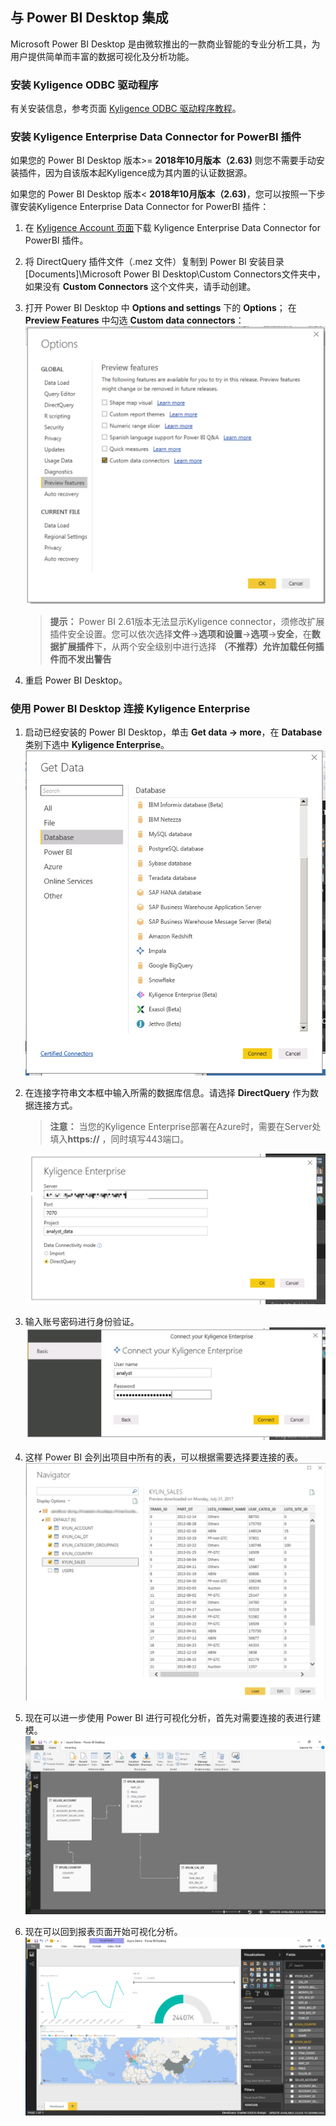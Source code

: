 ## 与 Power BI Desktop 集成

Microsoft Power BI Desktop 是由微软推出的一款商业智能的专业分析工具，为用户提供简单而丰富的数据可视化及分析功能。

### 安装 Kyligence ODBC 驱动程序

有关安装信息，参考页面 [Kyligence ODBC 驱动程序教程](../driver/kyligence_odbc.cn.md)。

### 安装 Kyligence Enterprise Data Connector for PowerBI 插件

如果您的 Power BI Desktop 版本>= **2018年10月版本（2.63)** 则您不需要手动安装插件，因为自该版本起Kyligence成为其内置的认证数据源。

如果您的 Power BI Desktop 版本< **2018年10月版本（2.63)**，您可以按照一下步骤安装Kyligence Enterprise Data Connector for PowerBI 插件：

1. 在 [Kyligence Account 页面](http://account.kyligence.io)下载 Kyligence Enterprise Data Connector for PowerBI 插件。

2. 将 DirectQuery 插件文件（.mez 文件）复制到 Power BI 安装目录[Documents]\Microsoft Power BI Desktop\Custom Connectors文件夹中，如果没有 **Custom Connectors** 这个文件夹，请手动创建。

3. 打开 Power BI Desktop 中 **Options and settings** 下的 **Options**；
   在 **Preview Features** 中勾选 **Custom data connectors**： ![勾选 Custom data connectors](images/powerbi/Picture11.png)

   > **提示：** Power BI 2.61版本无法显示Kyligence connector，须修改扩展插件安全设置。您可以依次选择**文件**->**选项和设置**->**选项**->**安全**，在**数据扩展插件**下，从两个安全级别中进行选择 **（不推荐）允许加载任何插件而不发出警告**

4. 重启 Power BI Desktop。

### 使用 Power BI Desktop 连接 Kyligence Enterprise

1. 启动已经安装的 Power BI Desktop，单击 **Get data -> more**，在 **Database** 类别下选中 **Kyligence Enterprise**。
    ![选中 Kyligence Enterprise](images/powerbi/Picture5.png)

2. 在连接字符串文本框中输入所需的数据库信息。请选择 **DirectQuery** 作为数据连接方式。

      > **注意：** 当您的Kyligence Enterprise部署在Azure时，需要在Server处填入**https://** ，同时填写443端口。

      ![数据连接方式：DirectQuery](images/powerbi/Picture6.png)

3. 输入账号密码进行身份验证。![登录连接 Kyligence Enterprise](images/powerbi/Picture7.png)

4. 这样 Power BI 会列出项目中所有的表，可以根据需要选择要连接的表。![根据需要选择表](images/powerbi/Picture8.png)

5. 现在可以进一步使用 Power BI 进行可视化分析，首先对需要连接的表进行建模。![对需要连接的表建模](images/powerbi/Picture9.png)

6. 现在可以回到报表页面开始可视化分析。![进行可视化分析](images/powerbi/Picture10.png)
